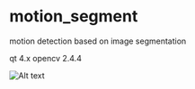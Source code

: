 motion_segment
==============

motion detection based on image segmentation

qt 4.x opencv 2.4.4 

![Alt text](http://imgur.com/EJAZIT1.png "Main")

